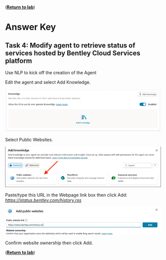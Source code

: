 ([__Return to lab__](/README.md#lab-manual))
# Answer Key

## Task 4: Modify agent to retrieve status of services hosted by Bentley Cloud Services platform
Use NLP to kick off the creation of the Agent

Edit the agent and select Add Knowledge.

![Add Knowledge](/images/AddKnowledge.png)

Select Public Websites.

![Select Public Site](/images/SelectPublicSite.png)

Paste/type this URL in the Webpage link box then click Add: _https://status.bentley.com/history.rss_

![OneDrive URL](/images/BentleyServicesStatus.png)

Confirm website ownership then click Add.

([__Return to lab__](/README.md#lab-manual))

